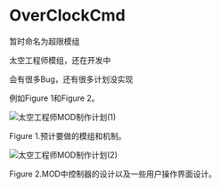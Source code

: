 # OverClockCmd

暂时命名为超限模组

太空工程师模组，还在开发中

会有很多Bug，还有很多计划没实现

例如Figure 1和Figure 2。



![太空工程师MOD制作计划(1)](OverClockCmd/Figures/太空工程师MOD制作计划(1).jpg)

Figure 1.预计要做的模组和机制。

![太空工程师MOD制作计划(2)](OverClockCmd/Figures/太空工程师MOD制作计划(2).jpg)

Figure 2.MOD中控制器的设计以及一些用户操作界面设计。
